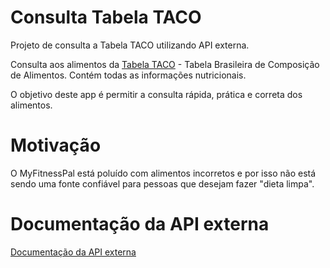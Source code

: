 # Consulta Tabela TACO
Projeto de consulta a Tabela TACO utilizando API externa.

Consulta aos alimentos da [Tabela TACO](http://www.nepa.unicamp.br/taco/index.php "Tabela TACO") - Tabela Brasileira de Composição de Alimentos. Contém todas as informações nutricionais.

O objetivo deste app é permitir a consulta rápida, prática e correta dos alimentos.

# Motivação

O MyFitnessPal está poluído com alimentos incorretos e por isso não está sendo uma fonte confiável para pessoas que desejam fazer "dieta limpa".

# Documentação da API externa
[Documentação da API externa](https://taco-food-api.herokuapp.com/)

